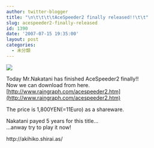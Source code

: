 ```yaml
---
author: twitter-blogger
title: "\n\t\t\t\tAceSpeeder2 finally released!!\t\t"
slug: acespeeder2-finally-released
id: 1390
date: '2007-07-15 19:35:00'
layout: post
categories:
  - 未分類
---
```


[![](http://1.bp.blogspot.com/_i-EiteWa25w/Rpn4jbpgV6I/AAAAAAAABBo/rVu0Vaw7VMU/s320/as2_0-754324.jpg)](http://1.bp.blogspot.com/_i-EiteWa25w/Rpn4jbpgV6I/AAAAAAAABBo/rVu0Vaw7VMU/s1600-h/as2_0-754324.jpg)

Today Mr.Nakatani has finished AceSpeeder2 finally!!  
Now we can download from here.  
[http://www.raingraph.com/acespeeder2.htm](http://www.raingraph.com/acespeeder2.htm)

The price is 1,800YEN(=11Euro) as a shareware.

Nakatani payed 5 years for this title...  
...anway try to play it now!

<div>http://akihiko.shirai.as/</div>